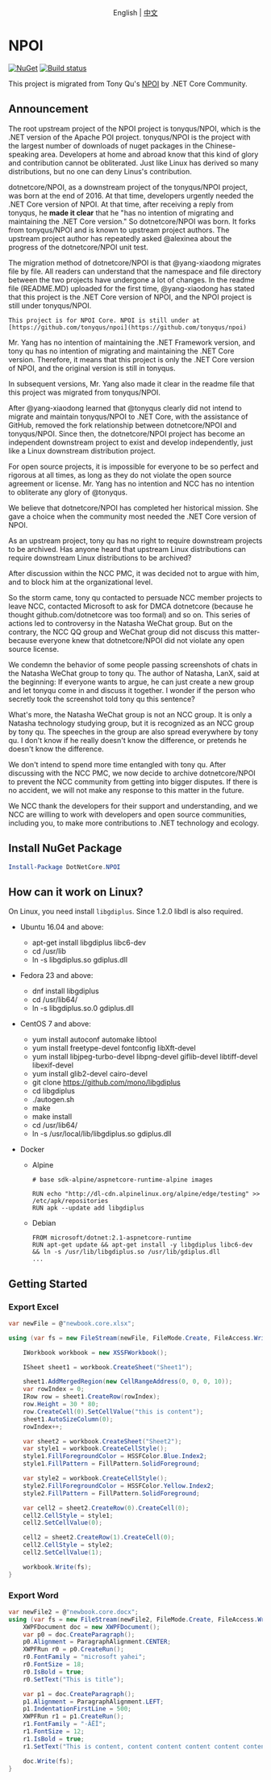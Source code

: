 ﻿<p align="center">
    <span>English</span> |  
    <a href="README.zh-CN.md">中文</a>
</p>

# NPOI

[![NuGet](https://img.shields.io/nuget/v/DotNetCore.NPOI.svg)](https://www.nuget.org/packages/DotNetCore.NPOI)
[![Build status](https://ci.appveyor.com/api/projects/status/k774la3yfxf0yfv8?svg=true)](https://ci.appveyor.com/project/yuleyule66/npoi)

This project is migrated from Tony Qu's [NPOI](https://github.com/tonyqus/npoi) by .NET Core Community.

## Announcement

The root upstream project of the NPOI project is tonyqus/NPOI, which is the .NET version of the Apache POI project. tonyqus/NPOI is the project with the largest number of downloads of nuget packages in the Chinese-speaking area. Developers at home and abroad know that this kind of glory and contribution cannot be obliterated. Just like Linux has derived so many distributions, but no one can deny Linus's contribution.

dotnetcore/NPOI, as a downstream project of the tonyqus/NPOI project, was born at the end of 2016. At that time, developers urgently needed the .NET Core version of NPOI. At that time, after receiving a reply from tonyqus, he **made it clear** that he "has no intention of migrating and maintaining the .NET Core version." So dotnetcore/NPOI was born. It forks from tonyqus/NPOI and is known to upstream project authors. The upstream project author has repeatedly asked @alexinea about the progress of the dotnetcore/NPOI unit test.

The migration method of dotnetcore/NPOI is that @yang-xiaodong migrates file by file. All readers can understand that the namespace and file directory between the two projects have undergone a lot of changes. In the readme file (README.MD) uploaded for the first time, @yang-xiaodong has stated that this project is the .NET Core version of NPOI, and the NPOI project is still under tonyqus/NPOI.

```
This project is for NPOI Core. NPOI is still under at [https://github.com/tonyqus/npoi](https://github.com/tonyqus/npoi)
```

Mr. Yang has no intention of maintaining the .NET Framework version, and tony qu has no intention of migrating and maintaining the .NET Core version. Therefore, it means that this project is only the .NET Core version of NPOI, and the original version is still in tonyqus.

In subsequent versions, Mr. Yang also made it clear in the readme file that this project was migrated from tonyqus/NPOI.

After @yang-xiaodong learned that @tonyqus clearly did not intend to migrate and maintain tonyqus/NPOI to .NET Core, with the assistance of GitHub, removed the fork relationship between dotnetcore/NPOI and tonyqus/NPOI. Since then, the dotnetcore/NPOI project has become an independent downstream project to exist and develop independently, just like a Linux downstream distribution project.

For open source projects, it is impossible for everyone to be so perfect and rigorous at all times, as long as they do not violate the open source agreement or license. Mr. Yang has no intention and NCC has no intention to obliterate any glory of @tonyqus.

We believe that dotnetcore/NPOI has completed her historical mission. She gave a choice when the community most needed the .NET Core version of NPOI.

As an upstream project, tony qu has no right to require downstream projects to be archived. Has anyone heard that upstream Linux distributions can require downstream Linux distributions to be archived?

After discussion within the NCC PMC, it was decided not to argue with him, and to block him at the organizational level.

So the storm came, tony qu contacted to persuade NCC member projects to leave NCC, contacted Microsoft to ask for DMCA dotnetcore (because he thought github.com/dotnetcore was too formal) and so on. This series of actions led to controversy in the Natasha WeChat group. But on the contrary, the NCC QQ group and WeChat group did not discuss this matter-because everyone knew that dotnetcore/NPOI did not violate any open source license.

We condemn the behavior of some people passing screenshots of chats in the Natasha WeChat group to tony qu. The author of Natasha, LanX, said at the beginning: If everyone wants to argue, he can just create a new group and let tonyqu come in and discuss it together. I wonder if the person who secretly took the screenshot told tony qu this sentence?

What's more, the Natasha WeChat group is not an NCC group. It is only a Natasha technology studying group, but it is recognized as an NCC group by tony qu. The speeches in the group are also spread everywhere by tony qu. I don't know if he really doesn't know the difference, or pretends he doesn't know the difference.

We don't intend to spend more time entangled with tony qu. After discussing with the NCC PMC, we now decide to archive dotnetcore/NPOI to prevent the NCC community from getting into bigger disputes. If there is no accident, we will not make any response to this matter in the future.

We NCC thank the developers for their support and understanding, and we NCC are willing to work with developers and open source communities, including you, to make more contributions to .NET technology and ecology.

## Install NuGet Package

```powershell
Install-Package DotNetCore.NPOI
```

## How can it work on Linux?

On Linux, you need install `libgdiplus`. Since 1.2.0 libdl is also required.

- Ubuntu 16.04 and above:
  - apt-get install libgdiplus libc6-dev
  - cd /usr/lib
  - ln -s libgdiplus.so gdiplus.dll
- Fedora 23 and above:
  - dnf install libgdiplus
  - cd /usr/lib64/
  - ln -s libgdiplus.so.0 gdiplus.dll
- CentOS 7 and above:
  - yum install autoconf automake libtool
  - yum install freetype-devel fontconfig libXft-devel
  - yum install libjpeg-turbo-devel libpng-devel giflib-devel libtiff-devel libexif-devel
  - yum install glib2-devel cairo-devel
  - git clone <https://github.com/mono/libgdiplus>
  - cd libgdiplus
  - ./autogen.sh
  - make
  - make install
  - cd /usr/lib64/
  - ln -s /usr/local/lib/libgdiplus.so gdiplus.dll

- Docker
  - Alpine

    ```
    # base sdk-alpine/aspnetcore-runtime-alpine images

    RUN echo "http://dl-cdn.alpinelinux.org/alpine/edge/testing" >> /etc/apk/repositories
    RUN apk --update add libgdiplus
    ```

  - Debian

    ```
    FROM microsoft/dotnet:2.1-aspnetcore-runtime
    RUN apt-get update && apt-get install -y libgdiplus libc6-dev && ln -s /usr/lib/libgdiplus.so /usr/lib/gdiplus.dll
    ...
    ```

## Getting Started

### Export Excel

```csharp
var newFile = @"newbook.core.xlsx";

using (var fs = new FileStream(newFile, FileMode.Create, FileAccess.Write)) {

    IWorkbook workbook = new XSSFWorkbook();

    ISheet sheet1 = workbook.CreateSheet("Sheet1");

    sheet1.AddMergedRegion(new CellRangeAddress(0, 0, 0, 10));
    var rowIndex = 0;
    IRow row = sheet1.CreateRow(rowIndex);
    row.Height = 30 * 80;
    row.CreateCell(0).SetCellValue("this is content");
    sheet1.AutoSizeColumn(0);
    rowIndex++;

    var sheet2 = workbook.CreateSheet("Sheet2");
    var style1 = workbook.CreateCellStyle();
    style1.FillForegroundColor = HSSFColor.Blue.Index2;
    style1.FillPattern = FillPattern.SolidForeground;

    var style2 = workbook.CreateCellStyle();
    style2.FillForegroundColor = HSSFColor.Yellow.Index2;
    style2.FillPattern = FillPattern.SolidForeground;

    var cell2 = sheet2.CreateRow(0).CreateCell(0);
    cell2.CellStyle = style1;
    cell2.SetCellValue(0);

    cell2 = sheet2.CreateRow(1).CreateCell(0);
    cell2.CellStyle = style2;
    cell2.SetCellValue(1);

    workbook.Write(fs);
}
```

### Export Word

```csharp
var newFile2 = @"newbook.core.docx";
using (var fs = new FileStream(newFile2, FileMode.Create, FileAccess.Write)) {
    XWPFDocument doc = new XWPFDocument();
    var p0 = doc.CreateParagraph();
    p0.Alignment = ParagraphAlignment.CENTER;
    XWPFRun r0 = p0.CreateRun();
    r0.FontFamily = "microsoft yahei";
    r0.FontSize = 18;
    r0.IsBold = true;
    r0.SetText("This is title");

    var p1 = doc.CreateParagraph();
    p1.Alignment = ParagraphAlignment.LEFT;
    p1.IndentationFirstLine = 500;
    XWPFRun r1 = p1.CreateRun();
    r1.FontFamily = "·ÂËÎ";
    r1.FontSize = 12;
    r1.IsBold = true;
    r1.SetText("This is content, content content content content content content content content content");

    doc.Write(fs);
}
```
